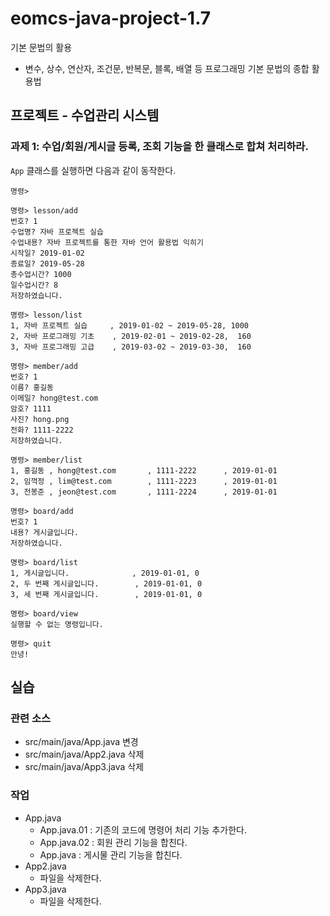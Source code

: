 # eomcs-java-project-1.7

기본 문법의 활용

- 변수, 상수, 연산자, 조건문, 반복문, 블록, 배열 등 프로그래밍 기본 문법의 종합 활용법

## 프로젝트 - 수업관리 시스템  

### 과제 1: 수업/회원/게시글 등록, 조회 기능을 한 클래스로 합쳐 처리하라. 

`App` 클래스를 실행하면 다음과 같이 동작한다.

```
명령> 

명령> lesson/add
번호? 1
수업명? 자바 프로젝트 실습
수업내용? 자바 프로젝트를 통한 자바 언어 활용법 익히기
시작일? 2019-01-02
종료일? 2019-05-28
총수업시간? 1000
일수업시간? 8
저장하였습니다.

명령> lesson/list
1, 자바 프로젝트 실습     , 2019-01-02 ~ 2019-05-28, 1000
2, 자바 프로그래밍 기초    , 2019-02-01 ~ 2019-02-28,  160
3, 자바 프로그래밍 고급    , 2019-03-02 ~ 2019-03-30,  160

명령> member/add
번호? 1
이름? 홍길동
이메일? hong@test.com
암호? 1111
사진? hong.png
전화? 1111-2222
저장하였습니다.

명령> member/list
1, 홍길동 , hong@test.com       , 1111-2222      , 2019-01-01
2, 임꺽정 , lim@test.com        , 1111-2223      , 2019-01-01
3, 전봉준 , jeon@test.com       , 1111-2224      , 2019-01-01

명령> board/add
번호? 1
내용? 게시글입니다.
저장하였습니다.

명령> board/list
1, 게시글입니다.              , 2019-01-01, 0
2, 두 번째 게시글입니다.        , 2019-01-01, 0
3, 세 번째 게시글입니다.        , 2019-01-01, 0

명령> board/view
실행할 수 없는 명령입니다.

명령> quit
안녕!
```

## 실습

### 관련 소스 

- src/main/java/App.java 변경
- src/main/java/App2.java 삭제
- src/main/java/App3.java 삭제

### 작업


- App.java
    - App.java.01 : 기존의 코드에 명령어 처리 기능 추가한다.
    - App.java.02 : 회원 관리 기능을 합친다.
    - App.java : 게시물 관리 기능을 합친다. 
- App2.java
    - 파일을 삭제한다.
- App3.java
    - 파일을 삭제한다.  
